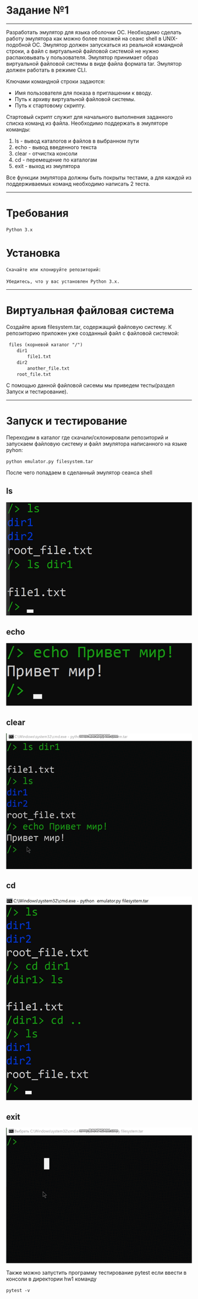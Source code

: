# Задание №1
---
Разработать эмулятор для языка оболочки ОС. Необходимо сделать работу эмулятора как можно более похожей на сеанс shell в UNIX-подобной ОС. Эмулятор должен запускаться из реальной командной строки, а файл с виртуальной файловой системой не нужно распаковывать у пользователя. Эмулятор принимает образ виртуальной файловой системы в виде файла формата tar. Эмулятор должен работать в режиме CLI.

Ключами командной строки задаются:
* Имя пользователя для показа в приглашении к вводу.
* Путь к архиву виртуальной файловой системы.
* Путь к стартовому скрипту.

Стартовый скрипт служит для начального выполнения заданного списка команд из файла.
Необходимо поддержать в эмуляторе команды:
1. ls - вывод каталогов и файлов в выбранном пути
2. echo - вывод введенного текста
3. clear - отчистка консоли
4. cd - перемещение по каталогам
5. exit - выход из эмулятора


Все функции эмулятора должны быть покрыты тестами, а для каждой из поддерживаемых команд необходимо написать 2 теста.

---
# Требования 
    Python 3.x
# Установка

    Скачайте или клонируйте репозиторий:

    Убедитесь, что у вас установлен Python 3.x.

--- 

# Виртуальная файловая система

Создайте архив filesystem.tar, содержащий файловую систему. К репозиторию приложен уже созданный файл с файловой системой:

```
 files (корневой каталог "/")
    dir1
        file1.txt
    dir2
        another_file.txt
    root_file.txt
```
С помощью данной файловой сисемы мы приведем тесты(раздел Запуск и тестирование).

---

# Запуск и тестирование
Переходим в каталог где скачали/склонировали репозиторий и запускаем файловую систему и файл эмулятора написанного на языке pyhon:
```
python emulator.py filesystem.tar
```

После чего попадаем в сделанный эмулятор сеанса shell 
## ls
![ls](./additional_files/ls.jpg)
## echo
![echo](./additional_files/echo.jpg)
## clear
![clear](./additional_files/clear.gif)
## cd
![cd](./additional_files/cd.jpg)
## exit
![exit](./additional_files/exit.gif)


Также можно запустить программу тестирование pytest если ввести в консоли в директории hw1 команду 
```shell
pytest -v
```











